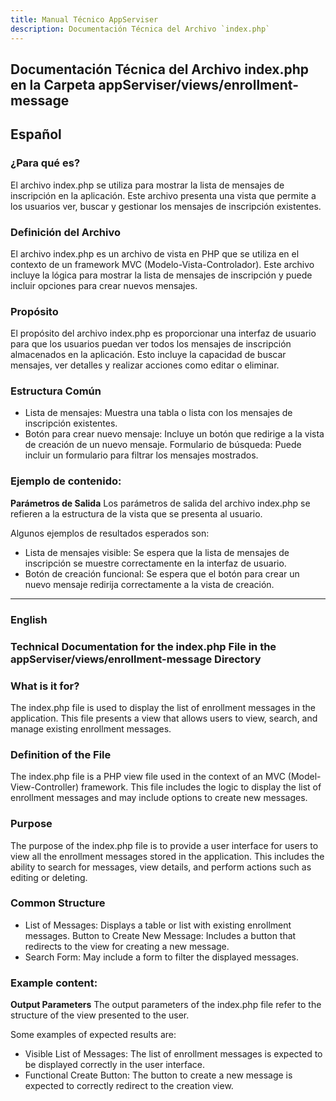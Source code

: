 ```yaml
---
title: Manual Técnico AppServiser
description: Documentación Técnica del Archivo `index.php`
---
```


## Documentación Técnica del Archivo index.php en la Carpeta appServiser/views/enrollment-message

## Español

### ¿Para qué es?
El archivo index.php se utiliza para mostrar la lista de mensajes de inscripción en la aplicación. Este archivo presenta una vista que permite a los usuarios ver, buscar y gestionar los mensajes de inscripción existentes.

### Definición del Archivo
El archivo index.php es un archivo de vista en PHP que se utiliza en el contexto de un framework MVC (Modelo-Vista-Controlador). Este archivo incluye la lógica para mostrar la lista de mensajes de inscripción y puede incluir opciones para crear nuevos mensajes.

### Propósito
El propósito del archivo index.php es proporcionar una interfaz de usuario para que los usuarios puedan ver todos los mensajes de inscripción almacenados en la aplicación. Esto incluye la capacidad de buscar mensajes, ver detalles y realizar acciones como editar o eliminar.

### Estructura Común
- Lista de mensajes: Muestra una tabla o lista con los mensajes de inscripción existentes.
- Botón para crear nuevo mensaje: Incluye un botón que redirige a la vista de creación de un nuevo mensaje.
Formulario de búsqueda: Puede incluir un formulario para filtrar los mensajes mostrados.

### Ejemplo de contenido:
**Parámetros de Salida**
Los parámetros de salida del archivo index.php se refieren a la estructura de la vista que se presenta al usuario. 

Algunos ejemplos de resultados esperados son:
- Lista de mensajes visible: Se espera que la lista de mensajes de inscripción se muestre correctamente en la interfaz de usuario.
- Botón de creación funcional: Se espera que el botón para crear un nuevo mensaje redirija correctamente a la vista de creación.

---

### English

### Technical Documentation for the index.php File in the appServiser/views/enrollment-message Directory

### What is it for?
The index.php file is used to display the list of enrollment messages in the application. This file presents a view that allows users to view, search, and manage existing enrollment messages.

### Definition of the File
The index.php file is a PHP view file used in the context of an MVC (Model-View-Controller) framework. This file includes the logic to display the list of enrollment messages and may include options to create new messages.

### Purpose
The purpose of the index.php file is to provide a user interface for users to view all the enrollment messages stored in the application. This includes the ability to search for messages, view details, and perform actions such as editing or deleting.

### Common Structure
- List of Messages: Displays a table or list with existing enrollment messages.
Button to Create New Message: Includes a button that redirects to the view for creating a new message.
- Search Form: May include a form to filter the displayed messages.

### Example content:
**Output Parameters**
The output parameters of the index.php file refer to the structure of the view presented to the user. 

Some examples of expected results are:
- Visible List of Messages: The list of enrollment messages is expected to be displayed correctly in the user interface.
- Functional Create Button: The button to create a new message is expected to correctly redirect to the creation view.